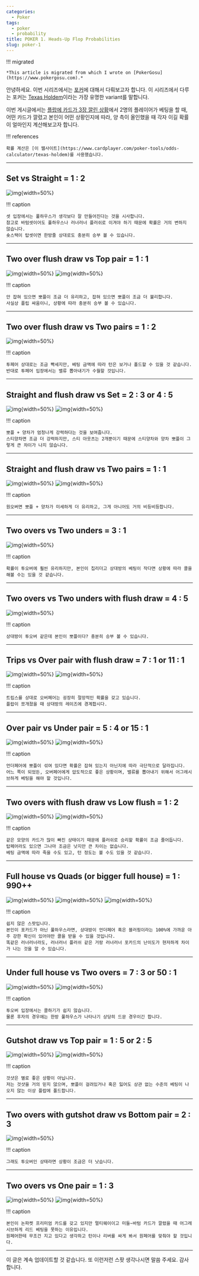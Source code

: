 ```yaml
---
categories:
  - Poker
tags:
  - poker
  - probability
title: POKER 1. Heads-Up Flop Probabilities
slug: poker-1
---
```


!!! migrated

    *This article is migrated from which I wrote on [PokerGosu](https://www.pokergosu.com).*

안녕하세요. 이번 시리즈에서는 [포커](https://en.wikipedia.org/wiki/Poker)에 대해서 다뤄보고자 합니다.
이 시리즈에서 다루는 포커는 [Texas Holdem](https://en.wikipedia.org/wiki/Texas_hold_%27em)이라는 가장 유명한 variant를 말합니다.

이번 게시글에서는 [플랍에 카드가 3장 깔린 상황](https://en.wikipedia.org/wiki/Texas_hold_%27em#Sample_hand)에서
2명의 플레이어가 베팅을 할 때, 어떤 카드가 깔렸고 본인이 어떤 상황인지에 따라, 양 측이 올인했을 때 각자 이길 확률이 얼마인지 계산해보고자 합니다.

!!! references

    확률 계산은 [이 웹사이트](https://www.cardplayer.com/poker-tools/odds-calculator/texas-holdem)를 사용했습니다.

<!-- more -->
---

## Set vs Straight = 1 : 2

![img](/assets/posts/poker/flop_prob/set_vs_straight.png){width=50%}

!!! caption

    셋 입장에서는 풀하우스가 생각보다 잘 만들어진다는 것을 시사합니다.
    참고로 바텀셋이어도 풀하우스나 러너러너 플러쉬로 이겨야 하기 때문에 확률은 거의 변하지 않습니다.
    숏스택이 탑셋이면 한방줄 상대로도 충분히 승부 볼 수 있습니다.

---

## Two over flush draw vs Top pair = 1 : 1

![img](/assets/posts/poker/flop_prob/2overflushdraw_vs_toppair.png){width=50%}
![img](/assets/posts/poker/flop_prob/2overflushdraw_vs_toppair2.png){width=50%}

!!! caption

    안 잡혀 있으면 뽀플이 조금 더 유리하고, 잡혀 있으면 뽀플이 조금 더 불리합니다.
    사실상 플립 싸움이니, 상황에 따라 충분히 승부 볼 수 있습니다.

---

## Two over flush draw vs Two pairs = 1 : 2

![img](/assets/posts/poker/flop_prob/2overflushdraw_vs_twopairs.png){width=50%}

!!! caption

    투페어 상대로는 조금 빡세지만, 베팅 금액에 따라 턴은 보거나 폴드할 수 있을 것 같습니다.
    반대로 투페어 입장에서는 밸류 뽑아내기가 수월할 것입니다.

---

## Straight and flush draw vs Set = 2 : 3 or 4 : 5

![img](/assets/posts/poker/flop_prob/flushandstraightdraw_vs_set.png){width=50%}
![img](/assets/posts/poker/flop_prob/straightflushdraw_vs_set.png){width=50%}

!!! caption

    뽀플 + 양차가 엄청나게 강력하다는 것을 보여줍니다.
    스티양차면 조금 더 강력하지만, 스티 아웃츠는 2개뿐이기 때문에 스티양차와 양차 뽀플이 그렇게 큰 차이가 나지 않습니다.

---

## Straight and flush draw vs Two pairs = 1 : 1

![img](/assets/posts/poker/flop_prob/flushandstraightdraw_vs_twopairs.png){width=50%}
![img](/assets/posts/poker/flop_prob/flushandstraightdraw_vs_twopairs2.png){width=50%}

!!! caption

    원오버면 뽀플 + 양차가 미세하게 더 유리하고, 그게 아니어도 거의 비등비등합니다.

---

## Two overs vs Two unders = 3 : 1

![img](/assets/posts/poker/flop_prob/2over_vs_2under.png){width=50%}

!!! caption

    확률이 투오버에 훨씬 유리하지만, 본인이 칩리더고 상대방의 베팅이 작다면 상황에 따라 콜을 해볼 수는 있을 것 같습니다.

---

## Two overs vs Two unders with flush draw = 4 : 5

![img](/assets/posts/poker/flop_prob/2over_vs_flushdraw.png){width=50%}

!!! caption

    상대방이 투오버 같은데 본인이 뽀플이다? 충분히 승부 볼 수 있습니다.

---

## Trips vs Over pair with flush draw = 7 : 1 or 11 : 1

![img](/assets/posts/poker/flop_prob/triples_vs_overpair.png){width=50%}
![img](/assets/posts/poker/flop_prob/triples_vs_overpair_noflush.png){width=50%}

!!! caption

    트립스를 상대로 오버페어는 굉장히 절망적인 확률을 갖고 있습니다.
    플랍이 쪼개졌을 때 상대방의 레이즈에 경계합시다.

---

## Over pair vs Under pair = 5 : 4 or 15 : 1

![img](/assets/posts/poker/flop_prob/overpair_vs_underpairwithflushdraw.png){width=50%}
![img](/assets/posts/poker/flop_prob/overpair_vs_underpairwithflushdraw_dominated.png){width=50%}

!!! caption

    언더페어에 뽀플이 섞여 있다면 확률은 잡혀 있는지 아닌지에 따라 극단적으로 달라집니다.
    어느 쪽이 되었든, 오버페어에게 압도적으로 좋은 상황이며, 밸류를 뽑아내기 위해서 어그레시브하게 베팅을 해야 할 것입니다.

---

## Two overs with flush draw vs Low flush = 1 : 2

![img](/assets/posts/poker/flop_prob/twooverflushdraw_vs_underflush.png){width=50%}
![img](/assets/posts/poker/flop_prob/twooverflushdraw_vs_underflush2.png){width=50%}

!!! caption

    같은 모양의 카드가 많이 빠진 상태이기 때문에 플러쉬로 승리할 확률이 조금 줄어듭니다.
    탑페어라도 있으면 그나마 조금은 낫지만 큰 차이는 없습니다.
    베팅 금액에 따라 죽을 수도 있고, 턴 정도는 볼 수도 있을 것 같습니다.

---

## Full house vs Quads (or bigger full house) = 1 : 990++

![img](/assets/posts/poker/flop_prob/overfullhouse_vs_quads.png){width=50%}
![img](/assets/posts/poker/flop_prob/overfullhouse_vs_underfullhouse.png){width=50%}
![img](/assets/posts/poker/flop_prob/underfullhouse_vs_quads.png){width=50%}

!!! caption

    쉽지 않은 스팟입니다.
    본인이 포카드가 아닌 풀하우스라면, 상대방이 언더페어 혹은 블러핑이라는 100%에 가까운 아주 강한 확신이 있어야만 콜을 받을 수 있을 것입니다.
    똑같은 러너러너라도, 러너러너 플러쉬 같은 거랑 러너러너 포카드의 난이도가 현저하게 차이가 나는 것을 알 수 있습니다.

---

## Under full house vs Two overs = 7 : 3 or 50 : 1

![img](/assets/posts/poker/flop_prob/underfullhouse_vs_twoover.png){width=50%}
![img](/assets/posts/poker/flop_prob/underfullhouse_vs_twoover2.png){width=50%}

!!! caption

    투오버 입장에서는 콜하기가 쉽지 않습니다.
    물론 후자의 경우에는 한방 풀하우스가 나타나기 상당히 드문 경우이긴 합니다.

---

## Gutshot draw vs Top pair = 1 : 5 or 2 : 5

![img](/assets/posts/poker/flop_prob/gutshot_vs_toppair.png){width=50%}
![img](/assets/posts/poker/flop_prob/oneovergutshot_vs_toppair.png){width=50%}

!!! caption

    것샷은 별로 좋은 상황이 아닙니다.
    저는 것샷을 거의 믿지 않으며, 뽀플이 걸려있거나 혹은 잃어도 상관 없는 수준의 베팅이 나오지 않는 이상 플랍에 폴드합니다.

---

## Two overs with gutshot draw vs Bottom pair = 2 : 3

![img](/assets/posts/poker/flop_prob/twoovergutshot_vs_bottompair.png){width=50%}

!!! caption

    그래도 투오버인 상태라면 상황이 조금은 더 낫습니다.

---

## Two overs vs One pair = 1 : 3

![img](/assets/posts/poker/flop_prob/twoover_vs_toppair.png){width=50%}
![img](/assets/posts/poker/flop_prob/twoover_vs_bottompair.png){width=50%}

!!! caption

    본인이 논파켓 프리미엄 카드를 갖고 있지만 멀티웨이이고 미들~바텀 카드가 깔렸을 때 어그레시브하게 리드 베팅을 못하는 이유입니다.
    원페어한테 무조건 지고 있다고 생각하고 턴이나 리버를 싸게 봐서 원페어를 맞춰야 할 것입니다.

---

이 글은 계속 업데이트할 것 같습니다.
또 이런저런 스팟 생각나시면 말씀 주세요.
감사합니다.
